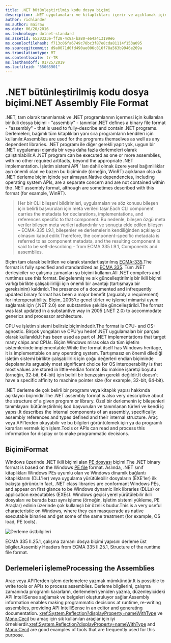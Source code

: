 ```yaml
---
title: .NET bütünleştirilmiş kodu dosya biçimi
description: .NET uygulamaları ve kitaplıkları içerir ve açıklamak için kullanılan .NET derlemesi dosya biçimi hakkında bilgi edinin.
author: richlander
ms.author: mairaw
ms.date: 06/20/2016
ms.technology: dotnet-standard
ms.assetid: 6520323e-ff28-4c8a-ba80-e64a413199e6
ms.openlocfilehash: f713c06fa6749c70bc3f87e8cda81114f153a095
ms.sourcegitcommit: d9a0071d0fd490ae006c816f78a563b9946e269a
ms.translationtype: MT
ms.contentlocale: tr-TR
ms.lasthandoff: 01/25/2019
ms.locfileid: "55065901"
---
```

# <a name="net-assembly-file-format"></a><span data-ttu-id="ff0bd-103">.NET bütünleştirilmiş kodu dosya biçimi</span><span class="sxs-lookup"><span data-stu-id="ff0bd-103">.NET Assembly File Format</span></span>

<span data-ttu-id="ff0bd-104">.NET, tam olarak tanımlamak ve .NET programlarının içermesi için kullanılan bir ikili dosya biçimi - "assembly" - tanımlar.</span><span class="sxs-lookup"><span data-stu-id="ff0bd-104">.NET defines a binary file format - "assembly" - that is used to fully-describe and contain .NET programs.</span></span> <span data-ttu-id="ff0bd-105">Derlemeleri, bağımlı tüm kitaplıkları yanı sıra programların kendileri için kullanılır.</span><span class="sxs-lookup"><span data-stu-id="ff0bd-105">Assemblies are used for the programs themselves as well as any dependent libraries.</span></span> <span data-ttu-id="ff0bd-106">.NET programı ile diğer gerekli yapıt yok, uygun bir .NET uygulaması dışında bir veya daha fazla derlemeleri olarak çalıştırılabilir.</span><span class="sxs-lookup"><span data-stu-id="ff0bd-106">A .NET program can be executed as one or more assemblies, with no other required artifacts, beyond the appropriate .NET implementation.</span></span> <span data-ttu-id="ff0bd-107">İşletim sistemi API ' ları dahil olmak üzere yerel bağımlılıklar ayrı önemli olan ve bazen bu biçiminde (örneğin, WinRT) açıklanan olsa da .NET derleme biçim içinde yer almayan.</span><span class="sxs-lookup"><span data-stu-id="ff0bd-107">Native dependencies, including operating system APIs, are a separate concern and are not contained within the .NET assembly format, although are sometimes described with this format (for example, WinRT).</span></span>

> <span data-ttu-id="ff0bd-108">Her bir CLI bileşeni bildirimleri, uygulamaları ve söz konusu bileşen için belirli başvuruları için meta verileri taşır.</span><span class="sxs-lookup"><span data-stu-id="ff0bd-108">Each CLI component carries the metadata for declarations, implementations, and references specific to that component.</span></span> <span data-ttu-id="ff0bd-109">Bu nedenle, bileşen özgü meta veriler bileşen meta verileri adlandırılır ve sonuçta elde edilen bileşen – ECMA-335 I.9.1, bileşenler ve derlemelerin kendiliğinden açıklayıcı olmasını kabul edilir.</span><span class="sxs-lookup"><span data-stu-id="ff0bd-109">Therefore, the component-specific metadata is referred to as component metadata, and the resulting component is said to be self-describing – from ECMA 335 I.9.1, Components and assemblies.</span></span>

<span data-ttu-id="ff0bd-110">Biçim tam olarak belirtilen ve olarak standartlaştırılmış [ECMA-335](https://www.ecma-international.org/publications/standards/Ecma-335.htm).</span><span class="sxs-lookup"><span data-stu-id="ff0bd-110">The format is fully specified and standardized as [ECMA 335](https://www.ecma-international.org/publications/standards/Ecma-335.htm).</span></span> <span data-ttu-id="ff0bd-111">Tüm .NET derleyiciler ve çalışma zamanları şu biçimi kullanın.</span><span class="sxs-lookup"><span data-stu-id="ff0bd-111">All .NET compilers and runtimes use this format.</span></span> <span data-ttu-id="ff0bd-112">Belgelenmiş ve sık güncelleştirilmiş bir ikili biçimi varlığı birlikte çalışabilirliği için önemli bir avantajı (tartışmaya bir gereksinim) kaldırıldı.</span><span class="sxs-lookup"><span data-stu-id="ff0bd-112">The presence of a documented and infrequently updated binary format has been a major benefit (arguably a requirement) for interoperatibility.</span></span> <span data-ttu-id="ff0bd-113">Biçim, 2005'te genel türler ve işlemci mimarisi uyum sağlamak için (.NET 2.0) son substantive şekilde güncelleştirildi.</span><span class="sxs-lookup"><span data-stu-id="ff0bd-113">The format was last updated in a substantive way in 2005 (.NET 2.0) to accommodate generics and processor architecture.</span></span>

<span data-ttu-id="ff0bd-114">CPU ve işletim sistemi belirsiz biçimindedir.</span><span class="sxs-lookup"><span data-stu-id="ff0bd-114">The format is CPU- and OS-agnostic.</span></span> <span data-ttu-id="ff0bd-115">Birçok yongaları ve CPU'yu hedef .NET uygulamaları bir parçası olarak kullanıldı.</span><span class="sxs-lookup"><span data-stu-id="ff0bd-115">It has been used as part of .NET implementations that target many chips and CPUs.</span></span> <span data-ttu-id="ff0bd-116">Biçim Windows miras olsa da tüm işletim sistemlerinde implementable.</span><span class="sxs-lookup"><span data-stu-id="ff0bd-116">While the format itself has Windows heritage, it is implementable on any operating system.</span></span> <span data-ttu-id="ff0bd-117">Tartışmasız en önemli dilediği işletim sistemi birlikte çalışabilirlik için çoğu değerleri endian biçiminde depolanır.</span><span class="sxs-lookup"><span data-stu-id="ff0bd-117">Its arguably most significant choice for OS interoperability is that most values are stored in little-endian format.</span></span> <span data-ttu-id="ff0bd-118">Bu makine işaretçi boyutu (örneğin, 32-bit, 64-bit) için belirli bir benzeşim gerekli değildir.</span><span class="sxs-lookup"><span data-stu-id="ff0bd-118">It doesn’t have a specific affinity to machine pointer size (for example, 32-bit, 64-bit).</span></span>

<span data-ttu-id="ff0bd-119">.NET derleme de çok belirli bir programı veya kitaplık yapısı hakkında açıklayıcı biçimidir.</span><span class="sxs-lookup"><span data-stu-id="ff0bd-119">The .NET assembly format is also very descriptive about the structure of a given program or library.</span></span> <span data-ttu-id="ff0bd-120">Özel bir derlemenin iç bileşenleri tanımlayan: bütünleştirilmiş kod başvuruları ve tanımlanan türleri ve kendi iç yapısı.</span><span class="sxs-lookup"><span data-stu-id="ff0bd-120">It describes the internal components of an assembly, specifically: assembly references and types defined and their internal structure.</span></span> <span data-ttu-id="ff0bd-121">Araç veya API'lerden okuyabilir ve bu bilgileri görüntülemek için ya da programlı kararları vermek için işlem.</span><span class="sxs-lookup"><span data-stu-id="ff0bd-121">Tools or APIs can read and process this information for display or to make programmatic decisions.</span></span>

## <a name="format"></a><span data-ttu-id="ff0bd-122">Biçimi</span><span class="sxs-lookup"><span data-stu-id="ff0bd-122">Format</span></span>

<span data-ttu-id="ff0bd-123">Windows üzerinde .NET ikili biçimi alan [PE dosyası](https://en.wikipedia.org/wiki/Portable_Executable) biçimi.</span><span class="sxs-lookup"><span data-stu-id="ff0bd-123">The .NET binary format is based on the Windows [PE file](https://en.wikipedia.org/wiki/Portable_Executable) format.</span></span> <span data-ttu-id="ff0bd-124">Aslında, .NET sınıf kitaplıkları Windows PEs uyumlu olan ve Windows dinamik bağlantı kitaplıklarını (DLL'ler) veya uygulama yürütülebilir dosyaların (EXE'ler) ilk bakışta görünür.</span><span class="sxs-lookup"><span data-stu-id="ff0bd-124">In fact, .NET class libraries are conformant Windows PEs, and appear on first glance to be Windows dynamic link libraries (DLLs) or application executables (EXEs).</span></span> <span data-ttu-id="ff0bd-125">Windows geçici yerel yürütülebilir ikili dosyaları ve burada bazı aynı işleme (örneğin, işletim sistemi yükleme, PE Araçlar) edinin üzerinde çok kullanışlı bir özellik budur.</span><span class="sxs-lookup"><span data-stu-id="ff0bd-125">This is a very useful characteristic on Windows, where they can masquerade as native executable binaries and get some of the same treatment (for example, OS load, PE tools).</span></span>

![Derleme üstbilgileri](./media/assembly-format/assembly-headers.png)

<span data-ttu-id="ff0bd-127">ECMA 335 II.25.1, çalışma zamanı dosya biçimi yapısını derleme üst bilgiler.</span><span class="sxs-lookup"><span data-stu-id="ff0bd-127">Assembly Headers from ECMA 335 II.25.1, Structure of the runtime file format.</span></span>

## <a name="processing-the-assemblies"></a><span data-ttu-id="ff0bd-128">Derlemeleri işleme</span><span class="sxs-lookup"><span data-stu-id="ff0bd-128">Processing the Assemblies</span></span>

<span data-ttu-id="ff0bd-129">Araç veya API'lerden işlem derlemelere yazmak mümkündür.</span><span class="sxs-lookup"><span data-stu-id="ff0bd-129">It is possible to write tools or APIs to process assemblies.</span></span> <span data-ttu-id="ff0bd-130">Derleme bilgilerini, çalışma zamanında programlı kararların, derlemeleri yeniden yazma, düzenleyicideki API IntelliSense sağlamak ve belgeleri oluşturuluyor sağlar.</span><span class="sxs-lookup"><span data-stu-id="ff0bd-130">Assembly information enables making programmatic decisions at runtime, re-writing assemblies, providing API IntelliSense in an editor and generating documentation.</span></span> <span data-ttu-id="ff0bd-131"><xref:System.Reflection?displayProperty=nameWithType> ve [Mono.Cecil](https://www.mono-project.com/docs/tools+libraries/libraries/Mono.Cecil/) bu amaç için sık kullanılan araçlar için iyi örneklerdir.</span><span class="sxs-lookup"><span data-stu-id="ff0bd-131"><xref:System.Reflection?displayProperty=nameWithType> and [Mono.Cecil](https://www.mono-project.com/docs/tools+libraries/libraries/Mono.Cecil/) are good examples of tools that are frequently used for this purpose.</span></span>

